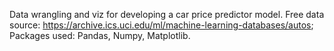 Data wrangling and viz for developing a car price predictor model.
Free data source: https://archive.ics.uci.edu/ml/machine-learning-databases/autos;
Packages used: Pandas, Numpy, Matplotlib.